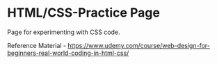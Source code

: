 # HTML/CSS-Practice Page
Page for experimenting with CSS code.

Reference Material - https://www.udemy.com/course/web-design-for-beginners-real-world-coding-in-html-css/
